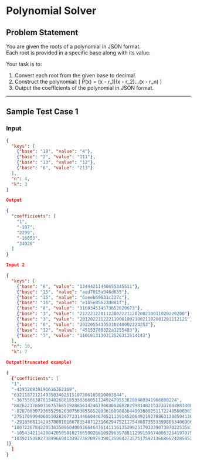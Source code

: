 # Polynomial Solver

## Problem Statement
You are given the roots of a polynomial in JSON format.  
Each root is provided in a specific base along with its value.  

Your task is to:
1. Convert each root from the given base to decimal.
2. Construct the polynomial:
   \[
   P(x) = (x - r_1)(x - r_2)...(x - r_n)
   \]
3. Output the coefficients of the polynomial in JSON format.

---

## Sample Test Case 1

### Input
```json
{
  "keys": [
    {"base": "10", "value": "4"},
    {"base": "2", "value": "111"},
    {"base": "13", "value": "12"},
    {"base": "6", "value": "213"}
  ],
  "n": 4,
  "k": 3
}

Output

{
  "coefficients": [
    "1",
    "-107",
    "2299",
    "-16053",
    "34020"
  ]
}

Input 2

{
  "keys": [
    {"base": "6", "value": "13444211440455345511"},
    {"base": "15", "value": "aed7015a346d635"},
    {"base": "15", "value": "6aeeb69631c227c"},
    {"base": "16", "value": "e1b5e05623d881f"},
    {"base": "8", "value": "316034514573652620673"},
    {"base": "3", "value": "2122212201122002221120200210011020220200"},
    {"base": "3", "value": "20120221122211000100210021102001201112121"},
    {"base": "6", "value": "20220554335330240002224253"},
    {"base": "12", "value": "45153788322a1255483"},
    {"base": "7", "value": "1101613130313526312514143"}
  ],
  "n": 10,
  "k": 7

Output(truncated example)

{
  {"coefficients": [
  "1",
  "-439326939191616362169",
  "63211872121493583462515107306105810063844",
  "-3675566307013402688185338366051124924795538200480341966800224",
  "88262217850316757685192885614246790830636820299814021537337083883400818017645938",
  "-828760307236552562630756305585280361609883644993680251172248560636361451022740078888647424363263466",
  "2751709994060510282977331446604407052113914520649219278863138859413669801814907261293226425956454821993458228735862504",
  "-2918568114293780910166783548712316629475211754888735533998063406906363492142328710469525907964194030806512513862256767229765813591367464",
  "1007226784220536350960400936646476141116135299251793339073870225358170807760582814470422317786486139019960078893827465405330437581352736040862788889728069",
  "-105434211420042050501027665002661092963578811299159674006326419707991729578871761023353981618302185916956613813953114637444484839491350994273539197474173541350493284011733",
  "103921535027389966941339273870979390135984273575175921366866742859526338935679748830306983569634872630285614396447588256195010360650254313797067416761007628216161708475518309691368504700"
]}
  ]
}

